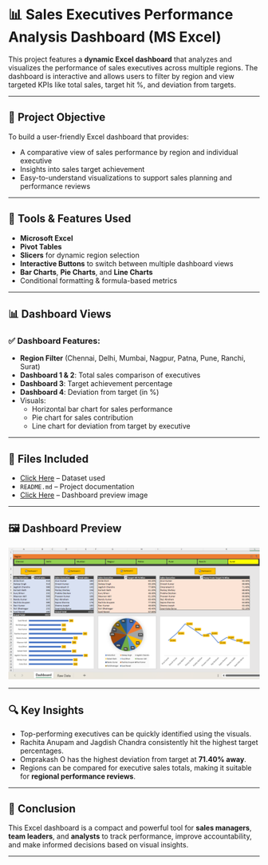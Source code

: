 # 📊 Sales Executives Performance Analysis Dashboard (MS Excel)

This project features a **dynamic Excel dashboard** that analyzes and visualizes the performance of sales executives across multiple regions. The dashboard is interactive and allows users to filter by region and view targeted KPIs like total sales, target hit %, and deviation from targets.

---

## 🎯 Project Objective

To build a user-friendly Excel dashboard that provides:
- A comparative view of sales performance by region and individual executive
- Insights into sales target achievement
- Easy-to-understand visualizations to support sales planning and performance reviews

---

## 🧰 Tools & Features Used

- **Microsoft Excel**
- **Pivot Tables**
- **Slicers** for dynamic region selection
- **Interactive Buttons** to switch between multiple dashboard views
- **Bar Charts**, **Pie Charts**, and **Line Charts**
- Conditional formatting & formula-based metrics

---

## 📊 Dashboard Views

### ✅ Dashboard Features:
- **Region Filter** (Chennai, Delhi, Mumbai, Nagpur, Patna, Pune, Ranchi, Surat)
- **Dashboard 1 & 2**: Total sales comparison of executives
- **Dashboard 3**: Target achievement percentage
- **Dashboard 4**: Deviation from target (in %)
- Visuals:
  - Horizontal bar chart for sales performance
  - Pie chart for sales contribution
  - Line chart for deviation from target by executive

---

## 📂 Files Included

- <a href="Sales Executive Performance Data.xlsx">Click Here</a> – Dataset used
- `README.md` – Project documentation
- <a href="">Click Here</a> – Dashboard preview image

---

## 🖼️ Dashboard Preview

![Dashboard Preview](./Screenshot%202025-07-19%20144538.png)

---

## 🔍 Key Insights

- Top-performing executives can be quickly identified using the visuals.
- Rachita Anupam and Jagdish Chandra consistently hit the highest target percentages.
- Omprakash O has the highest deviation from target at **71.40% away**.
- Regions can be compared for executive sales totals, making it suitable for **regional performance reviews**.

---

## 🧠 Conclusion

This Excel dashboard is a compact and powerful tool for **sales managers**, **team leaders**, and **analysts** to track performance, improve accountability, and make informed decisions based on visual insights.

---
